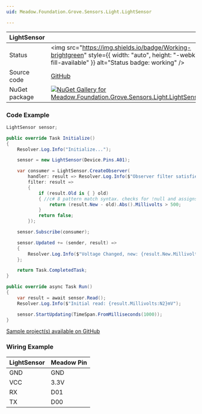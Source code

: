 ```yaml
---
uid: Meadow.Foundation.Grove.Sensors.Light.LightSensor

---
```


| LightSensor | |
|--------|--------|
| Status | <img src="https://img.shields.io/badge/Working-brightgreen" style={{ width: "auto", height: "-webkit-fill-available" }} alt="Status badge: working" /> |
| Source code | [GitHub](https://github.com/WildernessLabs/Meadow.Foundation.Grove/tree/main/Source/LightSensor) |
| NuGet package | <a href="https://www.nuget.org/packages/Meadow.Foundation.Grove.Sensors.Light.LightSensor/" target="_blank"><img src="https://img.shields.io/nuget/v/Meadow.Foundation.Grove.Sensors.Light.LightSensor.svg?label=Meadow.Foundation.Grove.Sensors.Light.LightSensor" alt="NuGet Gallery for Meadow.Foundation.Grove.Sensors.Light.LightSensor" /></a> |

### Code Example

```csharp
LightSensor sensor;

public override Task Initialize()
{
    Resolver.Log.Info("Initialize...");

    sensor = new LightSensor(Device.Pins.A01);

    var consumer = LightSensor.CreateObserver(
        handler: result => Resolver.Log.Info($"Observer filter satisfied: {result.New.Millivolts:N2}mV, old: {result.Old?.Millivolts:N2}mV"),
        filter: result =>
        {
            if (result.Old is { } old)
            { //c# 8 pattern match syntax. checks for !null and assigns var.
                return (result.New - old).Abs().Millivolts > 500;
            }
            return false;
        });

    sensor.Subscribe(consumer);

    sensor.Updated += (sender, result) =>
    {
        Resolver.Log.Info($"Voltage Changed, new: {result.New.Millivolts:N2}mV, old: {result.Old?.Millivolts:N2}mV");
    };

    return Task.CompletedTask;
}

public override async Task Run()
{
    var result = await sensor.Read();
    Resolver.Log.Info($"Initial read: {result.Millivolts:N2}mV");

    sensor.StartUpdating(TimeSpan.FromMilliseconds(1000));
}

```

[Sample project(s) available on GitHub](https://github.com/WildernessLabs/Meadow.Foundation.Grove/tree/main/Source/LightSensor/Sample/LightSensor_Sample)

### Wiring Example

| LightSensor | Meadow Pin |
|--------|------------|
| GND    | GND        |
| VCC    | 3.3V       |
| RX     | D01        |
| TX     | D00        |
